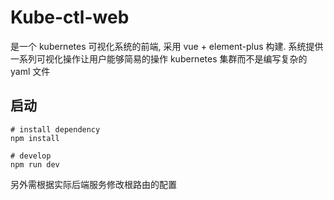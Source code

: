 # Kube-ctl-web
是一个 kubernetes 可视化系统的前端, 采用 vue + element-plus 构建. 系统提供一系列可视化操作让用户能够简易的操作 kubernetes 集群而不是编写复杂的 yaml 文件

## 启动
```
# install dependency
npm install

# develop
npm run dev
```
另外需根据实际后端服务修改根路由的配置

